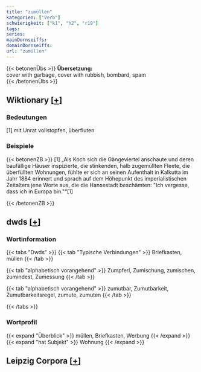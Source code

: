 ```yaml
---
title: "zumüllen"
kategorien: ["Verb"]
schwierigkeit: ["k1", "h2", "r19"]
tags:
series:
mainDornseiffs:
domainDornseiffs:
url: "zumüllen"
---
```


{{< betonenÜbs >}}
**Übersetzung:**  
cover with garbage, cover with rubbish, bombard, spam  
{{< /betonenÜbs >}}

## Wiktionary [[+](https://de.wiktionary.org/wiki/zumüllen)]

### Bedeutungen
[1] mit Unrat vollstopfen, überfluten  

### Beispiele
{{< betonenZB >}}
[1] „Als Koch sich die Gängeviertel anschaute und deren baufällige Häuser inspizierte, die stinkenden, halb zugemüllten Fleete, die überfüllten Wohnungen, fühlte er sich an seinen Aufenthalt in Kalkutta im Jahr 1884 erinnert und sprach auf dem Höhepunkt des imperialistischen Zeitalters jene Worte aus, die die Hansestadt beschämten: "Ich vergesse, dass ich in Europa bin."“[1]  

{{< /betonenZB >}}


## dwds [[+](https://www.dwds.de/wb/zumüllen)]

### Wortinformation
{{< tabs "Dwds" >}}
{{< tab "Typische Verbindungen" >}}
Briefkasten, müllen
{{< /tab >}}

{{< tab "alphabetisch vorangehend" >}}
Zumpferl, Zumischung, zumischen, zumindest, Zumessung
{{< /tab >}}

{{< tab "alphabetisch vorangehend" >}}
zumutbar, Zumutbarkeit, Zumutbarkeitsregel, zumute, zumuten
{{< /tab >}}

{{< /tabs >}}

### Wortprofil
{{< expand "Überblick" >}} müllen, Briefkasten, Werbung {{< /expand >}}
{{< expand "hat Subjekt" >}} Wohnung {{< /expand >}}

## Leipzig Corpora [[+](https://corpora.uni-leipzig.de/en/res?word=zumüllen&corpusId=deu_newscrawl-public_2018)]

